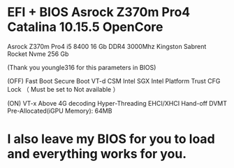 # EFI + BIOS Asrock Z370m Pro4 Catalina 10.15.5 OpenCore

Asrock Z370m Pro4
i5 8400
16 Gb DDR4 3000Mhz Kingston
Sabrent Rocket Nvme 256 Gb


(Thank you youngle316 for this parameters in BIOS)

(OFF)
Fast Boot
Secure Boot
VT-d
CSM
Intel SGX
Intel Platform Trust
CFG Lock （ Must be set to Not available ）

(ON)
VT-x
Above 4G decoding
Hyper-Threading
EHCI/XHCI Hand-off
DVMT Pre-Allocated(iGPU Memory): 64MB


# I also leave my BIOS for you to load and everything works for you.
